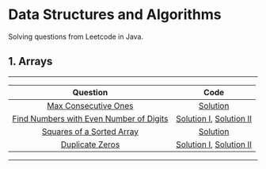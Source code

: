 # Data Structures and Algorithms

Solving questions from Leetcode in Java.

## 1. Arrays
---
|                                                     Question                                                      |                                                   Code                                                    |
| :---------------------------------------------------------------------------------------------------------------: | :-------------------------------------------------------------------------------------------------------: |
|                    [Max Consecutive Ones](https://leetcode.com/problems/max-consecutive-ones/)                    |                            [Solution](./codes/arrays/MaxConsecutiveOnes.java)                             |
| [Find Numbers with Even Number of Digits](https://leetcode.com/problems/find-numbers-with-even-number-of-digits/) | [Solution I](./codes/arrays/EvenDigitNumbersBF.java), [Solution II](./codes/arrays/EvenDigitNumbers.java) |
|               [Squares of a Sorted Array](https://leetcode.com/problems/squares-of-a-sorted-array/)               |                               [Solution](./codes/arrays/SortedSquares.java)                               |
|                         [Duplicate Zeros](https://leetcode.com/problems/duplicate-zeros/)                         |   [Solution I](./codes/arrays/DuplicateZerosBF.java), [Solution II](./codes/arrays/DuplicateZeros.java)   |


---
